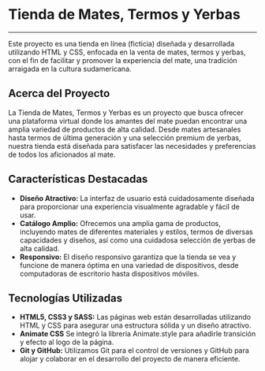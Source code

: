 # Tienda de Mates, Termos y Yerbas
***
Este proyecto es una tienda en línea (ficticia) diseñada y desarrollada utilizando HTML y CSS, enfocada en la venta de mates, termos y yerbas, con el fin de facilitar y promover la experiencia del mate, una tradición arraigada en la cultura sudamericana. 

## Acerca del Proyecto
La Tienda de Mates, Termos y Yerbas es un proyecto que busca ofrecer una plataforma virtual donde los amantes del mate puedan encontrar una amplia variedad de productos de alta calidad. Desde mates artesanales hasta termos de última generación y una selección premium de yerbas, nuestra tienda está diseñada para satisfacer las necesidades y preferencias de todos los aficionados al mate.

## Características Destacadas
* **Diseño Atractivo:** La interfaz de usuario está cuidadosamente diseñada para proporcionar una experiencia visualmente agradable y fácil de usar.
* **Catálogo Amplio:** Ofrecemos una amplia gama de productos, incluyendo mates de diferentes materiales y estilos, termos de diversas capacidades y diseños, así como una cuidadosa selección de yerbas de alta calidad.
* **Responsivo:** El diseño responsivo garantiza que la tienda se vea y funcione de manera óptima en una variedad de dispositivos, desde computadoras de escritorio hasta dispositivos móviles.

## Tecnologías Utilizadas
* **HTML5, CSS3 y SASS:** Las páginas web están desarrolladas utilizando HTML y CSS para asegurar una estructura sólida y un diseño atractivo.
* **Animate CSS** Se integró la libreria Animate.style para añadirle transición y efecto al logo de la página.
* **Git y GitHub:** Utilizamos Git para el control de versiones y GitHub para alojar y colaborar en el desarrollo del proyecto de manera eficiente.
